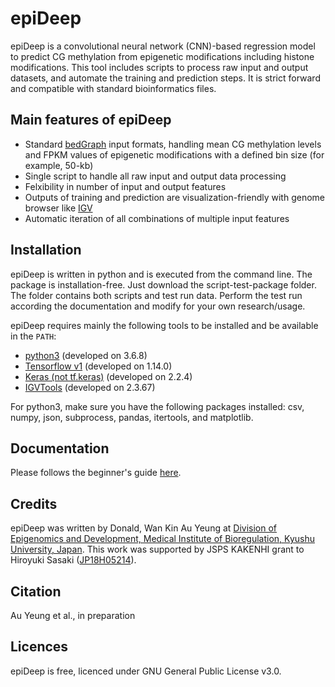 # epiDeep

epiDeep is a convolutional neural network (CNN)-based regression model to predict CG methylation from epigenetic modifications including histone modifications. This tool includes scripts to process raw input and output datasets, and automate the training and prediction steps. It is strict forward and compatible with standard bioinformatics files.

## Main features of epiDeep

* Standard [bedGraph](https://genome.ucsc.edu/goldenPath/help/bedgraph.html) input formats, handling mean CG methylation levels and FPKM values of epigenetic modifications with a defined bin size (for example, 50-kb)
* Single script to handle all raw input and output data processing
* Felxibility in number of input and output features
* Outputs of training and prediction are visualization-friendly with genome browser like [IGV](http://software.broadinstitute.org/software/igv/)
* Automatic iteration of all combinations of multiple input features

## Installation

epiDeep is written in python and is executed from the command line. The package is installation-free. Just download the script-test-package folder. The folder contains both scripts and test run data. Perform the test run according the documentation and modify for your own research/usage.

epiDeep requires mainly the following tools to be installed and be available in the `PATH`:
* [python3](https://www.python.org/downloads/release/python-368/) (developed on 3.6.8)
* [Tensorflow v1](https://www.tensorflow.org) (developed on 1.14.0)
* [Keras (not tf.keras)](https://keras.io) (developed on 2.2.4)
* [IGVTools](http://software.broadinstitute.org/software/igv/igvtools_commandline) (developed on 2.3.67)

For python3, make sure you have the following packages installed: csv, numpy, json, subprocess, pandas, itertools, and matplotlib.

## Documentation

Please follows the beginner's guide [here](https://github.com/donalday/epiDeep/blob/master/Documentation.md).

## Credits

epiDeep was written by Donald, Wan Kin Au Yeung at [Division of Epigenomics and Development, Medical Institute of Bioregulation, Kyushu University, Japan](http://www.bioreg.kyushu-u.ac.jp/labo/epigenome/index_e.html). This work was supported by JSPS KAKENHI grant to Hiroyuki Sasaki ([JP18H05214](https://kaken.nii.ac.jp/en/grant/KAKENHI-PROJECT-18H05214/)).

## Citation

Au Yeung et al., in preparation

## Licences

epiDeep is free, licenced under GNU General Public License v3.0.
